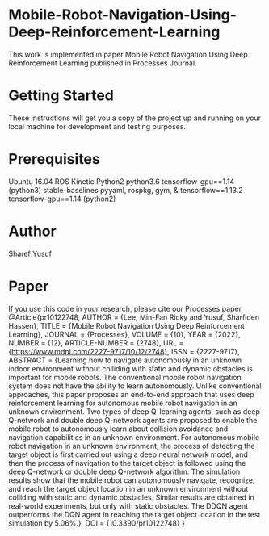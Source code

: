# Mobile-Robot-Navigation-Using-Deep-Reinforcement-Learning
This work is implemented in paper Mobile Robot Navigation Using Deep Reinforcement Learning published in Processes Journal. 
# Getting Started
These instructions will get you a copy of the project up and running on your local machine for development and testing purposes.
# Prerequisites
Ubuntu 16.04
ROS Kinetic
Python2
python3.6
tensorflow-gpu==1.14 (python3)
stable-baselines
pyyaml, rospkg, gym, & tensorflow==1.13.2
tensorflow-gpu==1.14 (python2)
# Author 
Sharef Yusuf
# Paper
If you use this code in your research, please cite our Processes paper
@Article{pr10122748,
AUTHOR = {Lee, Min-Fan Ricky and Yusuf, Sharfiden Hassen},
TITLE = {Mobile Robot Navigation Using Deep Reinforcement Learning},
JOURNAL = {Processes},
VOLUME = {10},
YEAR = {2022},
NUMBER = {12},
ARTICLE-NUMBER = {2748},
URL = {https://www.mdpi.com/2227-9717/10/12/2748},
ISSN = {2227-9717},
ABSTRACT = {Learning how to navigate autonomously in an unknown indoor environment without colliding with static and dynamic obstacles is important for mobile robots. The conventional mobile robot navigation system does not have the ability to learn autonomously. Unlike conventional approaches, this paper proposes an end-to-end approach that uses deep reinforcement learning for autonomous mobile robot navigation in an unknown environment. Two types of deep Q-learning agents, such as deep Q-network and double deep Q-network agents are proposed to enable the mobile robot to autonomously learn about collision avoidance and navigation capabilities in an unknown environment. For autonomous mobile robot navigation in an unknown environment, the process of detecting the target object is first carried out using a deep neural network model, and then the process of navigation to the target object is followed using the deep Q-network or double deep Q-network algorithm. The simulation results show that the mobile robot can autonomously navigate, recognize, and reach the target object location in an unknown environment without colliding with static and dynamic obstacles. Similar results are obtained in real-world experiments, but only with static obstacles. The DDQN agent outperforms the DQN agent in reaching the target object location in the test simulation by 5.06%.},
DOI = {10.3390/pr10122748}
}



